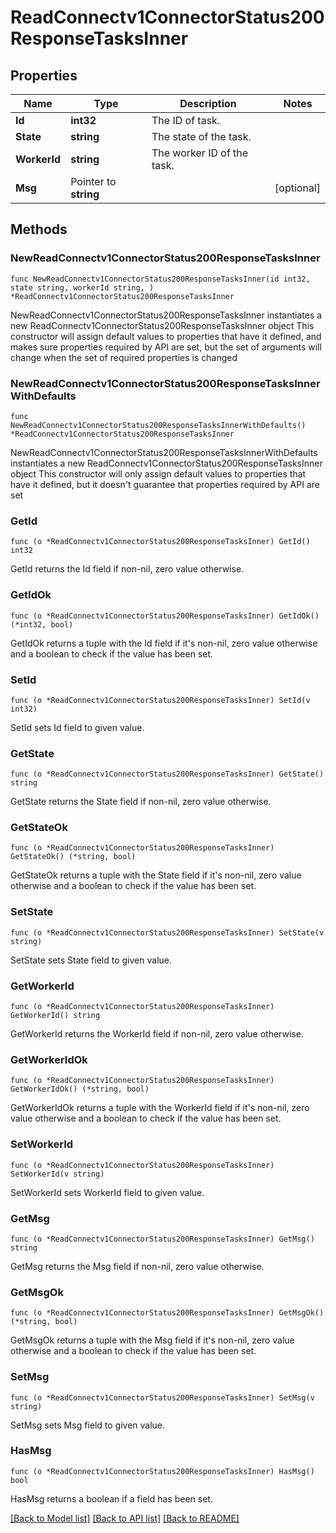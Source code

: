 # ReadConnectv1ConnectorStatus200ResponseTasksInner

## Properties

Name | Type | Description | Notes
------------ | ------------- | ------------- | -------------
**Id** | **int32** | The ID of task. | 
**State** | **string** | The state of the task. | 
**WorkerId** | **string** | The worker ID of the task. | 
**Msg** | Pointer to **string** |  | [optional] 

## Methods

### NewReadConnectv1ConnectorStatus200ResponseTasksInner

`func NewReadConnectv1ConnectorStatus200ResponseTasksInner(id int32, state string, workerId string, ) *ReadConnectv1ConnectorStatus200ResponseTasksInner`

NewReadConnectv1ConnectorStatus200ResponseTasksInner instantiates a new ReadConnectv1ConnectorStatus200ResponseTasksInner object
This constructor will assign default values to properties that have it defined,
and makes sure properties required by API are set, but the set of arguments
will change when the set of required properties is changed

### NewReadConnectv1ConnectorStatus200ResponseTasksInnerWithDefaults

`func NewReadConnectv1ConnectorStatus200ResponseTasksInnerWithDefaults() *ReadConnectv1ConnectorStatus200ResponseTasksInner`

NewReadConnectv1ConnectorStatus200ResponseTasksInnerWithDefaults instantiates a new ReadConnectv1ConnectorStatus200ResponseTasksInner object
This constructor will only assign default values to properties that have it defined,
but it doesn't guarantee that properties required by API are set

### GetId

`func (o *ReadConnectv1ConnectorStatus200ResponseTasksInner) GetId() int32`

GetId returns the Id field if non-nil, zero value otherwise.

### GetIdOk

`func (o *ReadConnectv1ConnectorStatus200ResponseTasksInner) GetIdOk() (*int32, bool)`

GetIdOk returns a tuple with the Id field if it's non-nil, zero value otherwise
and a boolean to check if the value has been set.

### SetId

`func (o *ReadConnectv1ConnectorStatus200ResponseTasksInner) SetId(v int32)`

SetId sets Id field to given value.


### GetState

`func (o *ReadConnectv1ConnectorStatus200ResponseTasksInner) GetState() string`

GetState returns the State field if non-nil, zero value otherwise.

### GetStateOk

`func (o *ReadConnectv1ConnectorStatus200ResponseTasksInner) GetStateOk() (*string, bool)`

GetStateOk returns a tuple with the State field if it's non-nil, zero value otherwise
and a boolean to check if the value has been set.

### SetState

`func (o *ReadConnectv1ConnectorStatus200ResponseTasksInner) SetState(v string)`

SetState sets State field to given value.


### GetWorkerId

`func (o *ReadConnectv1ConnectorStatus200ResponseTasksInner) GetWorkerId() string`

GetWorkerId returns the WorkerId field if non-nil, zero value otherwise.

### GetWorkerIdOk

`func (o *ReadConnectv1ConnectorStatus200ResponseTasksInner) GetWorkerIdOk() (*string, bool)`

GetWorkerIdOk returns a tuple with the WorkerId field if it's non-nil, zero value otherwise
and a boolean to check if the value has been set.

### SetWorkerId

`func (o *ReadConnectv1ConnectorStatus200ResponseTasksInner) SetWorkerId(v string)`

SetWorkerId sets WorkerId field to given value.


### GetMsg

`func (o *ReadConnectv1ConnectorStatus200ResponseTasksInner) GetMsg() string`

GetMsg returns the Msg field if non-nil, zero value otherwise.

### GetMsgOk

`func (o *ReadConnectv1ConnectorStatus200ResponseTasksInner) GetMsgOk() (*string, bool)`

GetMsgOk returns a tuple with the Msg field if it's non-nil, zero value otherwise
and a boolean to check if the value has been set.

### SetMsg

`func (o *ReadConnectv1ConnectorStatus200ResponseTasksInner) SetMsg(v string)`

SetMsg sets Msg field to given value.

### HasMsg

`func (o *ReadConnectv1ConnectorStatus200ResponseTasksInner) HasMsg() bool`

HasMsg returns a boolean if a field has been set.


[[Back to Model list]](../README.md#documentation-for-models) [[Back to API list]](../README.md#documentation-for-api-endpoints) [[Back to README]](../README.md)


